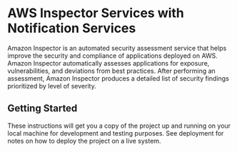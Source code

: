 # AWS Inspector Services with Notification Services

Amazon Inspector is an automated security assessment service that helps improve the security and compliance of applications deployed on AWS. Amazon Inspector automatically assesses applications for exposure, vulnerabilities, and deviations from best practices. After performing an assessment, Amazon Inspector produces a detailed list of security findings prioritized by level of severity. 

## Getting Started

These instructions will get you a copy of the project up and running on your local machine for development and testing purposes. See deployment for notes on how to deploy the project on a live system.
